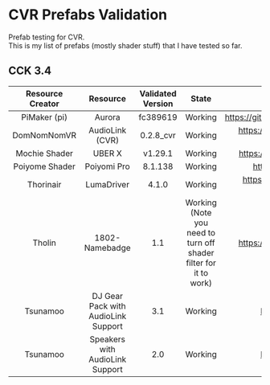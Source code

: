 # CVR Prefabs Validation

Prefab testing for CVR.  
This is my list of prefabs (mostly shader stuff) that I have tested so far.  

## CCK 3.4
| Resource Creator 	|     Resource    	| Validated Version 	|   State             |  Link to Resource                                        |
|:----------------:	|:---------------:	|:-----------------:	|:------------------:	|:-------------------------------------------------------: |
|   PiMaker (pi)   	|      Aurora     	|      fc389619     	| Working            	|   https://github.com/PiMaker/VRChatUnityThings#aurora  	 |
|    DomNomNomVR   	| AudioLink (CVR) 	|     0.2.8_cvr     	| Working            	|   https://github.com/DomNomNomVR/cvr-audio-link/releases |
|     Mochie Shader |    UBER X         |     v1.29.1         | Working             |   https://www.patreon.com/mochieshaders/posts            |
|    Poiyome Shader |    Poiyomi Pro    |     8.1.138         | Working             |   https://www.patreon.com/poiyomi/posts                  |
|     Thorinair    	|    LumaDriver   	|      4.1.0         	| Working |  https://github.com/Thorinair/LumaDriver-for-ChilloutVR/releases    	 |
|     Tholin        |   1802-Namebadge  |     1.1             | Working <br> (Note you need to turn off shader filter for it to work)| https://github.com/89Mods/1802-Namebadge/ |
|     Tsunamoo        |   DJ Gear Pack with AudioLink Support  |     3.1           | Working | https://booth.pm/en/items/3104007 |
|     Tsunamoo        |   Speakers with AudioLink Support |     2.0          | Working | https://booth.pm/en/items/3127194 |